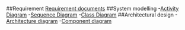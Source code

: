 ##Requirement
[Requirement documents](https://drive.google.com/drive/folders/1S6xUuNk3vq5FKilgbk7mHrLJcstKlJoI?usp=drive_link)
##System modelling 
-[Activity Diagram](https://drive.google.com/drive/folders/1xAH1zFezTHGTG5FU2OyuNMplKIFVRcqL?usp=drive_link)
-[Sequence Diagram](https://drive.google.com/drive/folders/1HmSaYYTF1l94_AVyfoJqtM4AJiQPQ4Gf?usp=drive_link)
-[Class Diagram](https://drive.google.com/drive/folders/1pI6Yx-oAruMGQ-6PtZe0T3ombXZnvZLM?usp=drive_link)
##Architectural design
-[Architecture diagram](https://drive.google.com/drive/folders/16zfxqQk44bwXZItYvcQUi0Bj5ub1bh_t?usp=drive_link)
-[Component diagram](https://drive.google.com/drive/folders/1dshpQBtsuDtmUNWOZ0maFK_xJfCelaKy?usp=drive_link)
